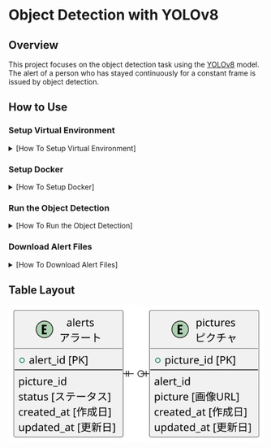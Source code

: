 # Object Detection with YOLOv8

## Overview

This project focuses on the object detection task using the [YOLOv8](https://github.com/ultralytics/ultralytics) model.  
The alert of a person who has stayed continuously for a constant frame is issued by object detection.

## How to Use

### Setup Virtual Environment

<details><summary>[How To Setup Virtual Environment]</summary>

1. Clone this repository to your local machine.
2. Please install [CUDA](https://developer.nvidia.com/cuda-downloads).
3. Set up a virtual environment and install the required dependencies using the provided `server/environ/requirements.txt`.

   ```bash
   python3 -m venv yolo
   pip install -r server/environ/requirements.txt
   ```

</details>

### Setup Docker

<details><summary>[How To Setup Docker]</summary>

Please see [Docker](./server/docker-compose.yml)

Launch the following containers with Docker.

- FastAPI
- PostgreSQL
- PgAdmin
- Nginx

#### How To Up Docker

```bash
docker-compose up -d
```

#### Memo: How To Coreate Private Key

1. Run `openssl`

```bash:
openssl rand -hex 32
```

2. Set `.env`

```bash
SECRET_KEY = "YOUR_SECRET_KEY"
DATABASE_URL = "POSTGRES_DATABASE_URL"
```

#### Setup Database

1. Execute FastAPI Container

```bash
docker-compose exec <FasAPI CONTAINER ID> bash
```

2. Create Database Migrations Environment

- On FastAPI Container

```bash
alembic init migrations
```

3. Grant User Permissions

- On Local

```bash
sudo chown -R $(whoami):$(whoami) migrations/ alembic.ini
```

4. Fix `alembic.ini`

- On Local

```ini
sqlalchemy.url = postgresql://postgres:postgres@postgres:5432/admin
```

5. Fix `migrations/env.py`

- On Local

```python
from models import Base

target_metadata = Base.metadata
```

6. Run Migrations

- On FastAPI Container

```bash
alembic revision --autogenerate -m "Create table"
```

7. Apply Migrations

- On FastAPI Container

```bash
alembic upgrade head
```

#### Connect PgAdmin

Please see [Docker](./server/docker-compose.yml)

- General
  - Name: postgres
- Connect
  - Host/Address: postgres
  - Port: 5432
  - User: postgres
  - Password: postgres

#### How To Down Docker

```bash
docker-compose down
```

</details>

### Run the Object Detection

<details><summary>[How To Run the Object Detection]</summary>

Please execute with the following code.

```bash: Detection for Camera
python3 object_detection_yolov8.py
```

```bash: Detection for Video
python3 object_detection_yolov8.py --video <mp4 file path>
```

</details>

### Download Alert Files

<details><summary>[How To Download Alert Files]</summary>

The alert images are saved in nginx and can be downloaded.

```bash
cd alerts
./downloads.sh <alert_file_path>
# sample command
./downloads.sh http://localhost:8001/images/20240502_11h35m37s_person_keikoku.png
```

</details>

## Table Layout

![overview](plantuml/erd.svg)
